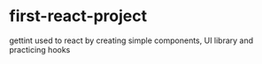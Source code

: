# first-react-project
gettint used to react by creating simple components, UI library and practicing hooks
